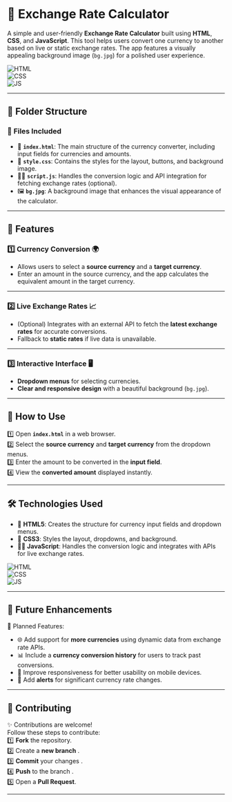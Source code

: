 # 💱 Exchange Rate Calculator

A simple and user-friendly **Exchange Rate Calculator** built using **HTML**, **CSS**, and **JavaScript**. This tool helps users convert one currency to another based on live or static exchange rates. The app features a visually appealing background image (`bg.jpg`) for a polished user experience.

![HTML](https://img.shields.io/badge/html5%20-%23E34F26.svg?&style=for-the-badge&logo=html5&logoColor=white)  
![CSS](https://img.shields.io/badge/css3%20-%231572B6.svg?&style=for-the-badge&logo=css3&logoColor=white)  
![JS](https://img.shields.io/badge/javascript%20-%23323330.svg?&style=for-the-badge&logo=javascript&logoColor=%23F7DF1E)  

---

## 📂 Folder Structure

### 🔸 **Files Included**
- 📄 **`index.html`**: The main structure of the currency converter, including input fields for currencies and amounts.
- 🎨 **`style.css`**: Contains the styles for the layout, buttons, and background image.
- 🧑‍💻 **`script.js`**: Handles the conversion logic and API integration for fetching exchange rates (optional).
- 🖼️ **`bg.jpg`**: A background image that enhances the visual appearance of the calculator.

---

## 🌟 Features

### 1️⃣ **Currency Conversion** 🌍  
   - Allows users to select a **source currency** and a **target currency**.
   - Enter an amount in the source currency, and the app calculates the equivalent amount in the target currency.

---

### 2️⃣ **Live Exchange Rates** 📈  
   - (Optional) Integrates with an external API to fetch the **latest exchange rates** for accurate conversions.
   - Fallback to **static rates** if live data is unavailable.

---

### 3️⃣ **Interactive Interface** 🖥️  
   - **Dropdown menus** for selecting currencies.
   - **Clear and responsive design** with a beautiful background (`bg.jpg`).

---

## 🚀 How to Use

1️⃣ Open **`index.html`** in a web browser.  
2️⃣ Select the **source currency** and **target currency** from the dropdown menus.  
3️⃣ Enter the amount to be converted in the **input field**.  
4️⃣ View the **converted amount** displayed instantly.  



---

## 🛠️ Technologies Used

- 📄 **HTML5**: Creates the structure for currency input fields and dropdown menus.  
- 🎨 **CSS3**: Styles the layout, dropdowns, and background.  
- 🧑‍💻 **JavaScript**: Handles the conversion logic and integrates with APIs for live exchange rates.

![HTML](https://img.shields.io/badge/html5%20-%23E34F26.svg?&style=for-the-badge&logo=html5&logoColor=white)  
![CSS](https://img.shields.io/badge/css3%20-%231572B6.svg?&style=for-the-badge&logo=css3&logoColor=white)  
![JS](https://img.shields.io/badge/javascript%20-%23323330.svg?&style=for-the-badge&logo=javascript&logoColor=%23F7DF1E)  

---

## 🔮 Future Enhancements

📌 Planned Features:  
- 🌐 Add support for **more currencies** using dynamic data from exchange rate APIs.  
- 📊 Include a **currency conversion history** for users to track past conversions.  
- 📱 Improve responsiveness for better usability on mobile devices.  
- 🔔 Add **alerts** for significant currency rate changes.

---

## 🤝 Contributing

✨ Contributions are welcome!  
Follow these steps to contribute:  
1️⃣ **Fork** the repository.  
2️⃣ Create a **new branch** .  
3️⃣ **Commit** your changes .  
4️⃣ **Push** to the branch .  
5️⃣ Open a **Pull Request**.

---

